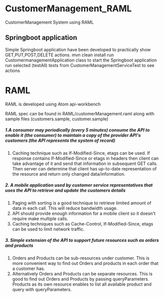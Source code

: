 # CustomerManagement_RAML
CustomerManagement System using RAML

## Springboot application
Simple Springboot application have been developed to practically show GET,PUT,POST,DELETE actions.
mvn clean install
run CustomermanagementApplication class to start the Springboot application
run selected (testAll) tests from CustomerManagementServiceTest to see actions

# RAML
RAML is developed using Atom api-workbench

RAML spec can be found in RAML/customerManagement.raml along with sample files (customers.sample, customer.sample)

##### 1.A consumer may periodically (every 5 minutes) consume the API to enable it (the consumer) to maintain a copy of the provider API's customers (the API represents the system of record)

 1. Caching technique such as If-Modified-Since, etags can be used. If response contains If-Modified-Since or etags in headers then client can take advantage of it and send that information in subsequent GET calls. Then server can determine that client has up-to-date representation of the resource and return only changed data/information.


##### 2. A mobile application used by customer service representatives that uses the API to retrieve and update the customers details

1. Paging with sorting is a good technique to retrieve limited amount of data in each call. This will reduce bandwidth usage.
2. API should provide enough information for a mobile client so it doesn't require make multiple calls.
3. Caching techniques such as Cache-Control, If-Modified-Since, etags can be used to limit network traffic.

##### 3. Simple extension of the API to support future resources such as orders and products

1. Orders and Products can be sub-resources under customer. This is more convenient way to find out Orders and products in each order that a customer has.
2. Alternatively Orders and Products can be separate resources. This is good to find out Orders and Products by passing queryParameters. Products as its own resource enables to list all available product and query with queryParameters.
